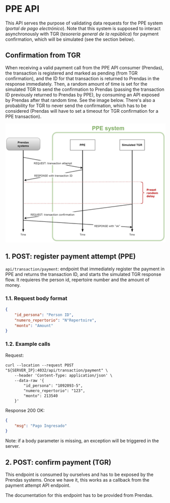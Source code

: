# PPE API

This API serves the purpose of validating data requests for the PPE system (*portal de pago electrónico*). Note that this system is supposed to interact asynchronously with TGR (*tesorería general de la república*) for payment confirmation, which will be simulated (see the section below).

<!-- TODO: insert table of contents here -->

## Confirmation from TGR

When receiving a valid payment call from the PPE API consumer (Prendas), the transaction is registered and marked as pending (from TGR confirmation), and the ID for that transaction is returned to Prendas in the response immediately. Then, a random amount of time is set for the simulated TGR to send the confirmation to Prendas (passing the transaction ID previously returned to Prendas by PPE), by consuming an API exposed by Prendas after that random time. See the image below. There's also a probability for TGR to never send the confirmation, which has to be considered (Prendas will have to set a timeout for TGR confirmation for a PPE transaction).

![PPE payment flow](./diagram_PPE_payment_flow.jpg "PPE payment flow diagram")

## 1. POST: register payment attempt (PPE)

`api/transaction/payment`: endpoint that immediately register the payment in PPE and returns the transaction ID, and starts the simulated TGR response flow. It requieres the person id, repertoire number and the amount of money.

### 1.1. Request body format

```json
{
    "id_persona": "Person ID",
    "numero_repertorio": "N°Repertoire",
    "monto": "Amount"
}
```

### 1.2. Example calls

Request:

```shell
curl --location --request POST "${SERVER_IP}:4032/api/transaction/payment" \
    --header 'Content-Type: application/json' \
    --data-raw '{
        "id_persona": "1092093-5",
        "numero_repertorio": "123",
        "monto": 213540
    }'
```

Response 200 OK:

```json
{
    "msg": "Pago Ingresado"
}
```

Note: if a body parameter is missing, an exception will be triggered in the server.

## 2. POST: confirm payment (TGR)

This endpoint is consumed by ourselves and has to be exposed by the Prendas systems. Once we have it, this works as a callback from the payment attempt API endpoint.

The documentation for this endpoint has to be provided from Prendas.
